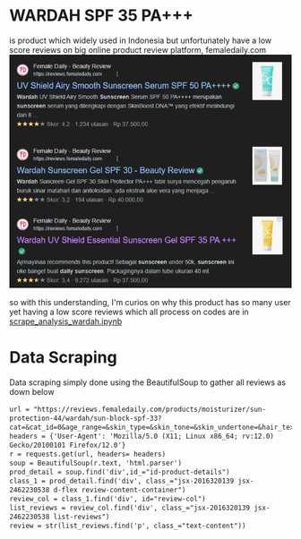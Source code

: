 # WARDAH SPF 35 PA+++
is product which widely used in Indonesia but unfortunately have a low score reviews on big online product review platform, femaledaily.com
![gsearch](gsearch.png)

so with this understanding, I'm curios on why this product has so many user yet having a low score reviews which all process on codes are in [scrape_analysis_wardah.ipynb](https://github.com/jay76-a11y/Data_Science_101/blob/main/Data%20Anaysis/Wardah%20SPF%2035%20PA%2B%2B%2B/scrape_analysis_wardah.ipynb "Named link title")

# Data Scraping
Data scraping simply done using the BeautifulSoup to gather all reviews as down below

```
url = "https://reviews.femaledaily.com/products/moisturizer/sun-protection-44/wardah/sun-block-spf-33?cat=&cat_id=0&age_range=&skin_type=&skin_tone=&skin_undertone=&hair_texture=&hair_type=&order=newest&page=1"
headers = {'User-Agent': 'Mozilla/5.0 (X11; Linux x86_64; rv:12.0) Gecko/20100101 Firefox/12.0'}
r = requests.get(url, headers= headers)
soup = BeautifulSoup(r.text, 'html.parser')
prod_detail = soup.find('div',id_="id-product-details")
class_1 = prod_detail.find('div', class_="jsx-2016320139 jsx-2462230538 d-flex review-content-container")
review_col = class_1.find('div', id="review-col")
list_reviews = review_col.find('div', class_="jsx-2016320139 jsx-2462230538 list-reviews") 
review = str(list_reviews.find('p', class_="text-content"))
```

